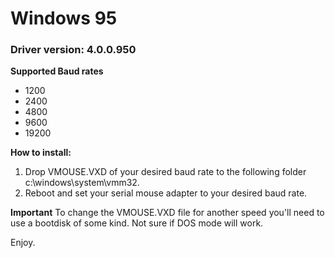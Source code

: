 # Windows 95 
### Driver version: 4.0.0.950
**Supported Baud rates**
 - 1200
 - 2400
 - 4800
 - 9600
 - 19200
 
**How to install:**
 1. Drop VMOUSE.VXD of your desired baud rate to the following folder c:\windows\system\vmm32.
 2. Reboot and set your serial mouse adapter to your desired baud rate.
 
**Important**
To change the VMOUSE.VXD file for another speed you'll need to use a bootdisk of some kind. Not sure if DOS mode will work.

Enjoy.


